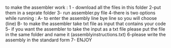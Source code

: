 to make the assembler work :
1 - download all the files in this folder 
2-put them in a seprate folder 
3- run assembler.py file
4-there is two options while running :
	A- to enter the assembly line bye line so you will choose (line)
	B- to make the assembler take txt file as input that contains your code
5- if you want the assembler to take the input as a txt file please put the file in the same folder and name it (assemblyinstructions.txt)
6-please write the assembly in the standard form 
7- ENJOY
